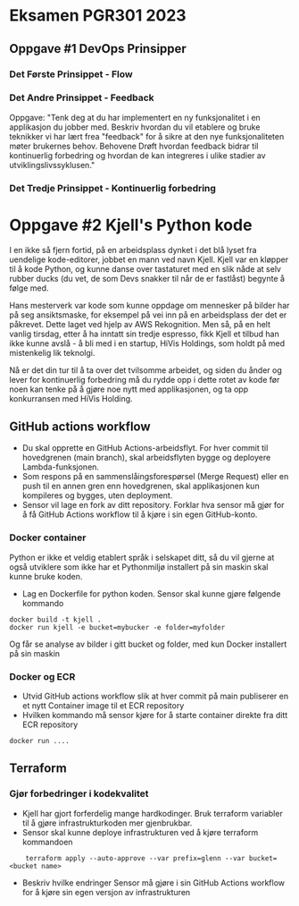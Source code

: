 # Eksamen PGR301 2023

## Oppgave #1 DevOps Prinsipper

### Det Første Prinsippet - Flow

### Det Andre Prinsippet - Feedback

Oppgave: "Tenk deg at du har implementert en ny funksjonalitet i en applikasjon du jobber med. Beskriv hvordan du vil
etablere og bruke teknikker vi har lært frea "feedback" for å sikre at den nye funksjonaliteten møter brukernes behov.
Behovene Drøft hvordan feedback bidrar til kontinuerlig forbedring og hvordan de kan integreres i ulike stadier av
utviklingslivssyklusen."

### Det Tredje Prinsippet - Kontinuerlig forbedring

# Oppgave #2 Kjell's Python kode

I en ikke så fjern fortid, på en arbeidsplass dynket i det blå lyset fra uendelige kode-editorer, jobbet en mann ved
navn Kjell. Kjell var en kløpper til å kode Python, og kunne danse over tastaturet med en slik nåde at selv rubber
ducks (du vet, de som Devs snakker til når de er fastlåst) begynte å følge med.

Hans mesterverk var kode som kunne oppdage om mennesker på bilder har på seg ansiktsmaske, for eksempel på vei inn på en  arbeidsplass
der det er påkrevet. Dette laget  ved hjelp av AWS Rekognition. Men så, på en helt vanlig tirsdag, etter å ha inntatt sin
tredje espresso, fikk Kjell et tilbud han ikke kunne avslå - å bli med i en startup, HiVis Holdings, som holdt på med
mistenkelig lik teknolgi.

Nå er det din tur til å ta over det tvilsomme arbeidet, og siden du ånder og lever for kontinuerlig forbedring må du
rydde opp i dette rotet av kode før noen kan tenke på å gjøre noe nytt med applikasjonen, og ta opp konkurransen med 
HiVis Holding. 

## GitHub actions workflow 

* Du skal opprette en GitHub Actions-arbeidsflyt. For hver commit til hovedgrenen (main branch), skal arbeidsflyten bygge og deployere Lambda-funksjonen.
* Som respons på en sammenslåingsforespørsel (Merge Request) eller en push til en annen gren enn hovedgrenen, skal applikasjonen kun kompileres og bygges, uten deployment.
* Sensor vil lage en fork av ditt repository. Forklar hva sensor må gjør for å få GitHub Actions workflow til å kjøre i sin egen GitHub-konto.

### Docker container 

Python er ikke et veldig etablert språk i selskapet ditt, så du vil gjerne at også utviklere som ikke har et Pythonmiljø 
installert på sin maskin skal kunne bruke koden. 

* Lag en Dockerfile for python koden. Sensor skal kunne gjøre følgende kommando 

```shell
docker build -t kjell . 
docker run kjell -e bucket=mybucker -e folder=myfolder 
```
Og får se analyse av bilder i gitt bucket og folder, med kun Docker installert på sin maskin 

### Docker og ECR 

* Utvid GitHub actions workflow slik at hver commit på main publiserer en et nytt Container image til et ECR repository
* Hvilken kommando må sensor kjøre for å starte container direkte fra ditt ECR repository 

```shell
docker run .... 
```

## Terraform 

### Gjør forbedringer i kodekvalitet 

* Kjell har gjort forferdelig mange hardkodinger. Bruk terraform variabler til å gjøre infrastrukturkoden mer 
gjenbrukbar. 
* Sensor skal kunne deploye infrastrukturen ved å kjøre terraform kommandoen 

```
    terraform apply --auto-approve --var prefix=glenn --var bucket=<bucket name>
```
* Beskriv hvilke endringer Sensor må gjøre i sin GitHub Actions workflow for å kjøre sin egen versjon av infrastrukturen 









